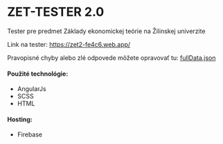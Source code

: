 # ZET-TESTER 2.0
Tester pre predmet Základy ekonomickej teórie  na Žilinskej univerzite

Link na tester: https://zet2-fe4c6.web.app/

Pravopisné chyby alebo zlé odpovede môžete opravovať tu: [fullData.json](https://github.com/benkosa/ZET-TESTER/blob/master/public/data/fullData.json)

#### Použité technológie:
- AngularJs
- SCSS
- HTML

#### Hosting:
- Firebase
